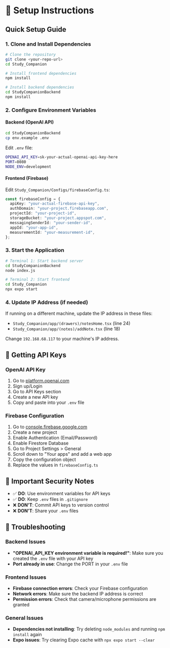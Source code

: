 # 🔧 Setup Instructions

## Quick Setup Guide

### 1. Clone and Install Dependencies

```bash
# Clone the repository
git clone <your-repo-url>
cd Study_Companion

# Install frontend dependencies
npm install

# Install backend dependencies
cd StudyCompanionBackend
npm install
```

### 2. Configure Environment Variables

#### Backend (OpenAI API)

```bash
cd StudyCompanionBackend
cp env.example .env
```

Edit `.env` file:

```bash
OPENAI_API_KEY=sk-your-actual-openai-api-key-here
PORT=8080
NODE_ENV=development
```

#### Frontend (Firebase)

Edit `Study_Companion/Configs/firebaseConfig.ts`:

```typescript
const firebaseConfig = {
  apiKey: "your-actual-firebase-api-key",
  authDomain: "your-project.firebaseapp.com",
  projectId: "your-project-id",
  storageBucket: "your-project.appspot.com",
  messagingSenderId: "your-sender-id",
  appId: "your-app-id",
  measurementId: "your-measurement-id",
};
```

### 3. Start the Application

```bash
# Terminal 1: Start backend server
cd StudyCompanionBackend
node index.js

# Terminal 2: Start frontend
cd Study_Companion
npx expo start
```

### 4. Update IP Address (if needed)

If running on a different machine, update the IP address in these files:

- `Study_Companion/app/(drawers)/notesHome.tsx` (line 24)
- `Study_Companion/app/(notes)/addNote.tsx` (line 18)

Change `192.168.68.117` to your machine's IP address.

## 🔑 Getting API Keys

### OpenAI API Key

1. Go to [platform.openai.com](https://platform.openai.com)
2. Sign up/Login
3. Go to API Keys section
4. Create a new API key
5. Copy and paste into your `.env` file

### Firebase Configuration

1. Go to [console.firebase.google.com](https://console.firebase.google.com)
2. Create a new project
3. Enable Authentication (Email/Password)
4. Enable Firestore Database
5. Go to Project Settings > General
6. Scroll down to "Your apps" and add a web app
7. Copy the configuration object
8. Replace the values in `firebaseConfig.ts`

## 🚨 Important Security Notes

- ✅ **DO**: Use environment variables for API keys
- ✅ **DO**: Keep `.env` files in `.gitignore`
- ❌ **DON'T**: Commit API keys to version control
- ❌ **DON'T**: Share your `.env` files

## 🐛 Troubleshooting

### Backend Issues

- **"OPENAI_API_KEY environment variable is required!"**: Make sure you created the `.env` file with your API key
- **Port already in use**: Change the PORT in your `.env` file

### Frontend Issues

- **Firebase connection errors**: Check your Firebase configuration
- **Network errors**: Make sure the backend IP address is correct
- **Permission errors**: Check that camera/microphone permissions are granted

### General Issues

- **Dependencies not installing**: Try deleting `node_modules` and running `npm install` again
- **Expo issues**: Try clearing Expo cache with `npx expo start --clear`
